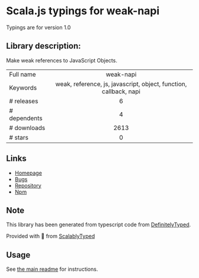 
# Scala.js typings for weak-napi

Typings are for version 1.0

## Library description:
Make weak references to JavaScript Objects.

|                    |                 |
| ------------------ | :-------------: |
| Full name          | weak-napi |
| Keywords           | weak, reference, js, javascript, object, function, callback, napi |
| # releases         | 6 |
| # dependents       | 4 |
| # downloads        | 2613 |
| # stars            | 0 |

## Links
- [Homepage](https://github.com/node-ffi-napi/weak-napi#readme)
- [Bugs](https://github.com/node-ffi-napi/weak-napi/issues)
- [Repository](https://github.com/node-ffi-napi/weak-napi)
- [Npm](https://www.npmjs.com/package/weak-napi)
    


## Note
This library has been generated from typescript code from [DefinitelyTyped](https://definitelytyped.org).

Provided with :purple_heart: from [ScalablyTyped](https://github.com/oyvindberg/ScalablyTyped)

## Usage
See [the main readme](../../readme.md) for instructions.


